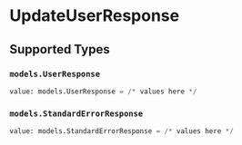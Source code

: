 # UpdateUserResponse


## Supported Types

### `models.UserResponse`

```python
value: models.UserResponse = /* values here */
```

### `models.StandardErrorResponse`

```python
value: models.StandardErrorResponse = /* values here */
```

